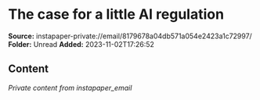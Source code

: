 # The case for a little AI regulation

**Source:** instapaper-private://email/8179678a04db571a054e2423a1c72997/
**Folder:** Unread
**Added:** 2023-11-02T17:26:52




## Content
*Private content from instapaper_email*
